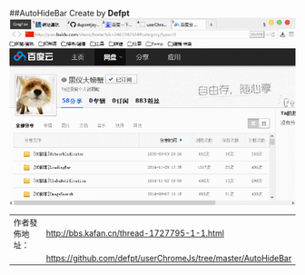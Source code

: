 ##AutoHideBar
Create by **Defpt**<br/>
<img width="650" src="img/autohidebar.gif">

| | |
| :--- | :--- |
| 作者發佈地址： | http://bbs.kafan.cn/thread-1727795-1-1.html|
| | https://github.com/defpt/userChromeJs/tree/master/AutoHideBar|
